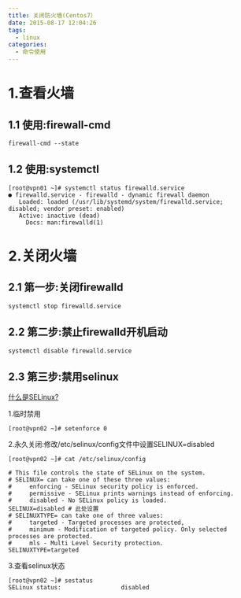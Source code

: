 ```yaml
---
title: 关闭防火墙(Centos7）
date: 2015-08-17 12:04:26
tags:
  - linux
categories:
  - 命令使用
---
```


# 1.查看火墙
## 1.1 使用:firewall-cmd
```
firewall-cmd --state
```
## 1.2 使用:systemctl
```
[root@vpn01 ~]# systemctl status firewalld.service
● firewalld.service - firewalld - dynamic firewall daemon
   Loaded: loaded (/usr/lib/systemd/system/firewalld.service; disabled; vendor preset: enabled)
   Active: inactive (dead)
     Docs: man:firewalld(1)
```

# 2.关闭火墙
## 2.1 第一步:关闭firewalld

```
systemctl stop firewalld.service
```
## 2.2 第二步:禁止firewalld开机启动

```
systemctl disable firewalld.service 
```

## 2.3 第三步:禁用selinux

[什么是SELinux?](https://zh.wikipedia.org/wiki/%E5%AE%89%E5%85%A8%E5%A2%9E%E5%BC%BA%E5%BC%8FLinux)
 
1.临时禁用

```
[root@vpn02 ~]# setenforce 0
```
2.永久关闭:修改/etc/selinux/config文件中设置SELINUX=disabled 

```
[root@vpn02 ~]# cat /etc/selinux/config

# This file controls the state of SELinux on the system.
# SELINUX= can take one of these three values:
#     enforcing - SELinux security policy is enforced.
#     permissive - SELinux prints warnings instead of enforcing.
#     disabled - No SELinux policy is loaded.
SELINUX=disabled # 此处设置
# SELINUXTYPE= can take one of three values:
#     targeted - Targeted processes are protected,
#     minimum - Modification of targeted policy. Only selected processes are protected.
#     mls - Multi Level Security protection.
SELINUXTYPE=targeted
```
3.查看selinux状态

```
[root@vpn02 ~]# sestatus
SELinux status:                 disabled
```

